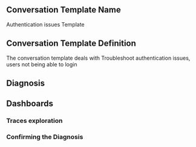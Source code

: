 ## Conversation Template Name
Authentication issues Template

## Conversation Template Definition
The conversation template deals with Troubleshoot authentication issues, users not being able to login

## Diagnosis

## Dashboards

### Traces exploration

### Confirming the Diagnosis
